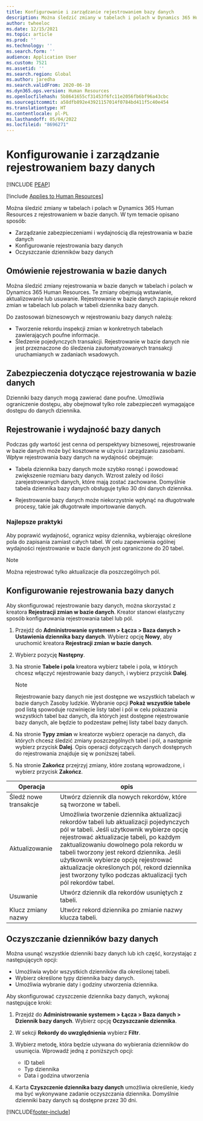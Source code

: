 ```yaml
---
title: Konfigurowanie i zarządzanie rejestrowaniem bazy danych
description: Można śledzić zmiany w tabelach i polach w Dynamics 365 Human Resources z rejestrowaniem w bazie danych.
author: twheeloc
ms.date: 12/15/2021
ms.topic: article
ms.prod: ''
ms.technology: ''
ms.search.form: ''
audience: Application User
ms.custom: 7521
ms.assetid: ''
ms.search.region: Global
ms.author: jaredha
ms.search.validFrom: 2020-06-10
ms.dyn365.ops.version: Human Resources
ms.openlocfilehash: 5b8641655cf31453f6fc11e2056fb6bf96a43cbc
ms.sourcegitcommit: a58dfb892e43921157014f0784bd411f5c40e454
ms.translationtype: HT
ms.contentlocale: pl-PL
ms.lasthandoff: 05/04/2022
ms.locfileid: "8696271"
---
```

# <a name="configure-and-manage-database-logging"></a>Konfigurowanie i zarządzanie rejestrowaniem bazy danych


[!INCLUDE [PEAP](../includes/peap-2.md)]

[!include [Applies to Human Resources](../includes/applies-to-hr.md)]

Można śledzić zmiany w tabelach i polach w Dynamics 365 Human Resources z rejestrowaniem w bazie danych. W tym temacie opisano sposób:

- Zarządzanie zabezpieczeniami i wydajnością dla rejestrowania w bazie danych
- Konfigurowanie rejestrowania bazy danych
- Oczyszczanie dzienników bazy danych

## <a name="overview-of-database-logging"></a>Omówienie rejestrowania w bazie danych

Można śledzić zmiany rejestrowania w bazie danych w tabelach i polach w Dynamics 365 Human Resources. Te zmiany obejmują wstawianie, aktualizowanie lub usuwanie. Rejestrowanie w bazie danych zapisuje rekord zmian w tabelach lub polach w tabeli dziennika bazy danych.

Do zastosowań biznesowych w rejestrowaniu bazy danych należą:

- Tworzenie rekordu inspekcji zmian w konkretnych tabelach zawierających poufne informacje.
- Śledzenie pojedynczych transakcji. Rejestrowanie w bazie danych nie jest przeznaczone do śledzenia zautomatyzowanych transakcji uruchamianych w zadaniach wsadowych.

## <a name="security-for-database-logging"></a>Zabezpieczenia dotyczące rejestrowania w bazie danych

Dzienniki bazy danych mogą zawierać dane poufne. Umożliwia ograniczenie dostępu, aby obejmował tylko role zabezpieczeń wymagające dostępu do danych dziennika.

## <a name="database-logging-and-performance"></a>Rejestrowanie i wydajność bazy danych

Podczas gdy wartość jest cenna od perspektywy biznesowej, rejestrowanie w bazie danych może być kosztowne w użyciu i zarządzaniu zasobami. Wpływ rejestrowania bazy danych na wydajność obejmuje:

- Tabela dziennika bazy danych może szybko rosnąć i powodować zwiększenie rozmiaru bazy danych. Wzrost zależy od ilości zarejestrowanych danych, które mają zostać zachowane. Domyślnie tabela dziennika bazy danych obsługuje tylko 30 dni danych dziennika. 

- Rejestrowanie bazy danych może niekorzystnie wpłynąć na długotrwałe procesy, takie jak długotrwałe importowanie danych.

### <a name="best-practices"></a>Najlepsze praktyki

Aby poprawić wydajność, ogranicz wpisy dziennika, wybierając określone pola do zapisania zamiast całych tabel. W celu zapewnienia ogólnej wydajności rejestrowanie w bazie danych jest ograniczone do 20 tabel.

> [!NOTE]
> Można rejestrować tylko aktualizacje dla poszczególnych pól.

## <a name="set-up-database-logging"></a>Konfigurowanie rejestrowania bazy danych

Aby skonfigurować rejestrowanie bazy danych, można skorzystać z kreatora **Rejestracji zmian w bazie danych**. Kreator stanowi elastyczny sposób konfigurowania rejestrowania tabel lub pól.

1. Przejdź do **Administrowanie systemem > Łącza > Baza danych > Ustawienia dziennika bazy danych**. Wybierz opcję **Nowy**, aby uruchomić kreatora **Rejestracji zmian w bazie danych**.
2. Wybierz pozycję **Następny**. 
3. Na stronie **Tabele i pola** kreatora wybierz tabele i pola, w których chcesz włączyć rejestrowanie bazy danych, i wybierz przycisk **Dalej**.

   > [!Note]
   > Rejestrowanie bazy danych nie jest dostępne we wszystkich tabelach w bazie danych Zasoby ludzkie. Wybranie opcji **Pokaż wszystkie tabele** pod listą spowoduje rozwinięcie listy tabel i pól w celu pokazania wszystkich tabel baz danych, dla których jest dostępne rejestrowanie bazy danych, ale będzie to podzestaw pełnej listy tabel bazy danych.

4. Na stronie **Typy zmian** w kreatorze wybierz operacje na danych, dla których chcesz śledzić zmiany poszczególnych tabel i pól, a następnie wybierz przycisk **Dalej**. Opis operacji dotyczących danych dostępnych do rejestrowania znajduje się w poniższej tabeli.
5. Na stronie **Zakończ** przejrzyj zmiany, które zostaną wprowadzone, i wybierz przycisk **Zakończ**.

| Operacja | opis |
| -- | -- |
| Śledź nowe transakcje | Utwórz dziennik dla nowych rekordów, które są tworzone w tabeli. |
| Aktualizowanie | Umożliwia tworzenie dziennika aktualizacji rekordów tabeli lub aktualizacji pojedynczych pól w tabeli. Jeśli użytkownik wybierze opcję rejestrować aktualizacje tabeli, po każdym zaktualizowaniu dowolnego pola rekordu w tabeli tworzony jest rekord dziennika. Jeśli użytkownik wybierze opcję rejestrować aktualizacje określonych pól, rekord dziennika jest tworzony tylko podczas aktualizacji tych pól rekordów tabel. |
| Usuwanie | Utwórz dziennik dla rekordów usuniętych z tabeli. |
| Klucz zmiany nazwy | Utwórz rekord dziennika po zmianie nazwy klucza tabeli. |


## <a name="clean-up-database-logs"></a>Oczyszczanie dzienników bazy danych

Można usunąć wszystkie dzienniki bazy danych lub ich część, korzystając z następujących opcji:

- Umożliwia wybór wszystkich dzienników dla określonej tabeli.
- Wybierz określone typy dziennika bazy danych.
- Umożliwia wybranie daty i godziny utworzenia dziennika.

Aby skonfigurować czyszczenie dziennika bazy danych, wykonaj następujące kroki: 

1. Przejdź do **Administrowanie systemem > Łącza > Baza danych > Dziennik bazy danych**. Wybierz opcję **Oczyszczanie dziennika**.
2. W sekcji **Rekordy do uwzględnienia** wybierz **Filtr**.
3. Wybierz metodę, która będzie używana do wybierania dzienników do usunięcia. Wprowadź jedną z poniższych opcji:

   - ID tabeli
   - Typ dziennika
   - Data i godzina utworzenia

4. Karta **Czyszczenie dziennika bazy danych** umożliwia określenie, kiedy ma być wykonywane zadanie oczyszczania dziennika. Domyślnie dzienniki bazy danych są dostępne przez 30 dni.


[!INCLUDE[footer-include](../includes/footer-banner.md)]

